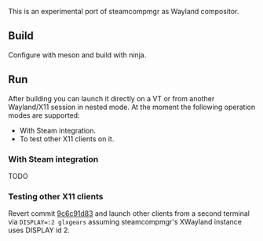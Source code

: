 This is an experimental port of steamcompmgr as Wayland compositor.

## Build
Configure with meson and build with ninja.

## Run
After building you can launch it directly on a VT or from another Wayland/X11 session in nested mode. At the moment the following operation modes are supported:
* With Steam integration.
* To test other X11 clients on it.

### With Steam integration
TODO

### Testing other X11 clients
Revert commit [9c6c91d83](https://github.com/Plagman/steamos-compositor/commit/9c6c91d83) and launch other clients from a second terminal via `DISPLAY=:2 glxgears` assuming steamcompmgr's XWayland instance uses DISPLAY id 2.